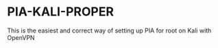 # PIA-KALI-PROPER
This is the easiest and correct way of setting up PIA for root on Kali with OpenVPN
